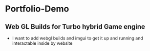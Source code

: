 # Portfolio-Demo

## Web GL Builds for Turbo hybrid Game engine
* I want to add webgl builds and imgui to get it up and running and interactable inside by website
